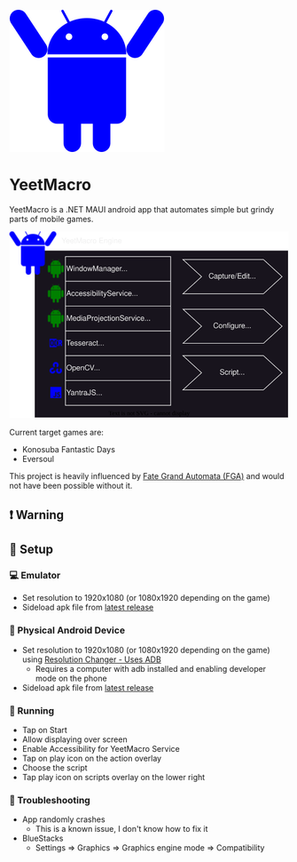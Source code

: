 ![YeetMacro Engine](YeetMacro2/Resources/Images/appicon.svg) 
# YeetMacro
YeetMacro is a .NET MAUI android app that automates simple but grindy parts of mobile games.

![YeetMacro Engine](docs/yeetmacro_engine.drawio.svg)

Current target games are:
* Konosuba Fantastic Days
* Eversoul

This project is heavily influenced by [Fate Grand Automata (FGA)](https://github.com/Fate-Grand-Automata/FGA) and would not have been possible without it.

## ❗ Warning

## 📓 Setup
### 💻 Emulator
* Set resolution to 1920x1080 (or 1080x1920 depending on the game)
* Sideload apk file from [latest release](https://github.com/kappagacha/yeetmacro2/releases/tag/latest)

### 📱 Physical Android Device
* Set resolution to 1920x1080 (or 1080x1920 depending on the game) using [Resolution Changer - Uses ADB](https://play.google.com/store/apps/details?id=com.draco.resolutionchanger&hl=en_US&gl=US&pli=1)
    * Requires a computer with adb installed and enabling developer mode on the phone
* Sideload apk file from [latest release](https://github.com/kappagacha/yeetmacro2/releases/tag/latest)

### 🏃 Running
* Tap on Start
* Allow displaying over screen
* Enable Accessibility for YeetMacro Service
* Tap on play icon on the action overlay
* Choose the script
* Tap play icon on scripts overlay on the lower right

### 🔎 Troubleshooting
* App randomly crashes
    * This is a known issue, I don't know how to fix it
* BlueStacks
    * Settings => Graphics => Graphics engine mode => Compatibility